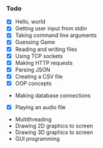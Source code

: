 ### Todo

  - [x] Hello, world
  - [x] Getting user input from stdin
  - [x] Taking command line arguments
  - [x] Guessing Game
  - [x] Reading and writing files
  - [x] Using TCP sockets
  - [x] Making HTTP requests
  - [x] Parsing JSON
  - [x] Creating a CSV file
  - [x] OOP concepts
  - Making database connections
  - [x] Playing an audio file
  - Multithreading
  - Drawing 2D graphics to screen
  - Drawing 3D graphics to screen
  - GUI programming
  
